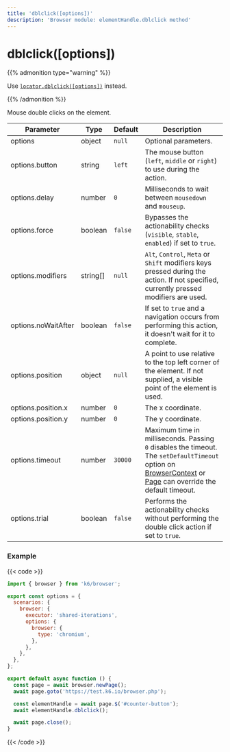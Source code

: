 ```yaml
---
title: 'dblclick([options])'
description: 'Browser module: elementHandle.dblclick method'
---
```


# dblclick([options])

{{% admonition type="warning" %}}

Use [`locator.dblclick([options])`](https://grafana.com/docs/k6/<K6_VERSION>/javascript-api/k6-experimental/browser/locator/dblclick/) instead.

{{% /admonition %}}

Mouse double clicks on the element.

<TableWithNestedRows>

| Parameter           | Type     | Default | Description                                                                                                                                                                                                                                                                                                                                            |
| ------------------- | -------- | ------- | ------------------------------------------------------------------------------------------------------------------------------------------------------------------------------------------------------------------------------------------------------------------------------------------------------------------------------------------------------ |
| options             | object   | `null`  | Optional parameters.                                                                                                                                                                                                                                                                                                                                   |
| options.button      | string   | `left`  | The mouse button (`left`, `middle` or `right`) to use during the action.                                                                                                                                                                                                                                                                               |
| options.delay       | number   | `0`     | Milliseconds to wait between `mousedown` and `mouseup`.                                                                                                                                                                                                                                                                                                |
| options.force       | boolean  | `false` | Bypasses the actionability checks (`visible`, `stable`, `enabled`) if set to `true`.                                                                                                                                                                                                                                                                   |
| options.modifiers   | string[] | `null`  | `Alt`, `Control`, `Meta` or `Shift` modifiers keys pressed during the action. If not specified, currently pressed modifiers are used.                                                                                                                                                                                                                  |
| options.noWaitAfter | boolean  | `false` | If set to `true` and a navigation occurs from performing this action, it doesn't wait for it to complete.                                                                                                                                                                                                                                              |
| options.position    | object   | `null`  | A point to use relative to the top left corner of the element. If not supplied, a visible point of the element is used.                                                                                                                                                                                                                                |
| options.position.x  | number   | `0`     | The x coordinate.                                                                                                                                                                                                                                                                                                                                      |
| options.position.y  | number   | `0`     | The y coordinate.                                                                                                                                                                                                                                                                                                                                      |
| options.timeout     | number   | `30000` | Maximum time in milliseconds. Passing `0` disables the timeout. The `setDefaultTimeout` option on [BrowserContext](https://grafana.com/docs/k6/<K6_VERSION>/javascript-api/k6-experimental/browser/browsercontext/) or [Page](https://grafana.com/docs/k6/<K6_VERSION>/javascript-api/k6-experimental/browser/page/) can override the default timeout. |
| options.trial       | boolean  | `false` | Performs the actionability checks without performing the double click action if set to `true`.                                                                                                                                                                                                                                                         |

</TableWithNestedRows>

### Example

{{< code >}}

```javascript
import { browser } from 'k6/browser';

export const options = {
  scenarios: {
    browser: {
      executor: 'shared-iterations',
      options: {
        browser: {
          type: 'chromium',
        },
      },
    },
  },
};

export default async function () {
  const page = await browser.newPage();
  await page.goto('https://test.k6.io/browser.php');

  const elementHandle = await page.$('#counter-button');
  await elementHandle.dblclick();

  await page.close();
}
```

{{< /code >}}
